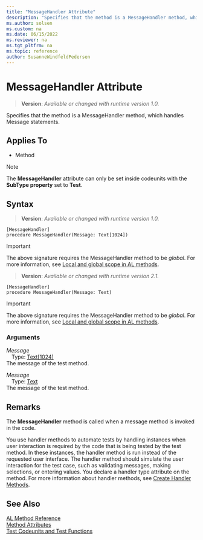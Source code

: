 ```yaml
---
title: "MessageHandler Attribute"
description: "Specifies that the method is a MessageHandler method, which handles Message statements."
ms.author: solsen
ms.custom: na
ms.date: 06/15/2022
ms.reviewer: na
ms.tgt_pltfrm: na
ms.topic: reference
author: SusanneWindfeldPedersen
---
```

[//]: # (START>DO_NOT_EDIT)
[//]: # (IMPORTANT:Do not edit any of the content between here and the END>DO_NOT_EDIT.)
[//]: # (Any modifications should be made in the .xml files in the ModernDev repo.)

# MessageHandler Attribute
> **Version**: _Available or changed with runtime version 1.0._

Specifies that the method is a MessageHandler method, which handles Message statements.


## Applies To

- Method

> [!NOTE]
> The **MessageHandler** attribute can only be set inside codeunits with the **SubType property** set to **Test**.

## Syntax


> **Version**: _Available or changed with runtime version 1.0._
```AL
[MessageHandler]
procedure MessageHandler(Message: Text[1024])
```
> [!IMPORTANT]
> The above signature requires the MessageHandler method to be *global*. For more information, see [Local and global scope in AL methods](../devenv-al-methods.md%23local-and-global-scope).

> **Version**: _Available or changed with runtime version 2.1._
```AL
[MessageHandler]
procedure MessageHandler(Message: Text)
```
> [!IMPORTANT]
> The above signature requires the MessageHandler method to be *global*. For more information, see [Local and global scope in AL methods](../devenv-al-methods.md%23local-and-global-scope).

### Arguments
*Message*  
&emsp;Type: [Text[1024]](../methods-auto/text/text-data-type.md)  
The message of the test method.  

*Message*  
&emsp;Type: [Text](../methods-auto/text/text-data-type.md)  
The message of the test method.  

[//]: # (IMPORTANT: END>DO_NOT_EDIT)
## Remarks

The **MessageHandler** method is called when a message method is invoked in the code. 

You use handler methods to automate tests by handling instances when user interaction is required by the code that is being tested by the test method. In these instances, the handler method is run instead of the requested user interface. The handler method should simulate the user interaction for the test case, such as validating messages, making selections, or entering values. You declare a handler type attribute on the method. For more information about handler methods, see [Create Handler Methods](../devenv-creating-handler-methods.md).

## See Also  
[AL Method Reference](../methods-auto/library.md)  
[Method Attributes](devenv-method-attributes.md)  
[Test Codeunits and Test Functions](../devenv-test-codeunits-and-test-methods.md)